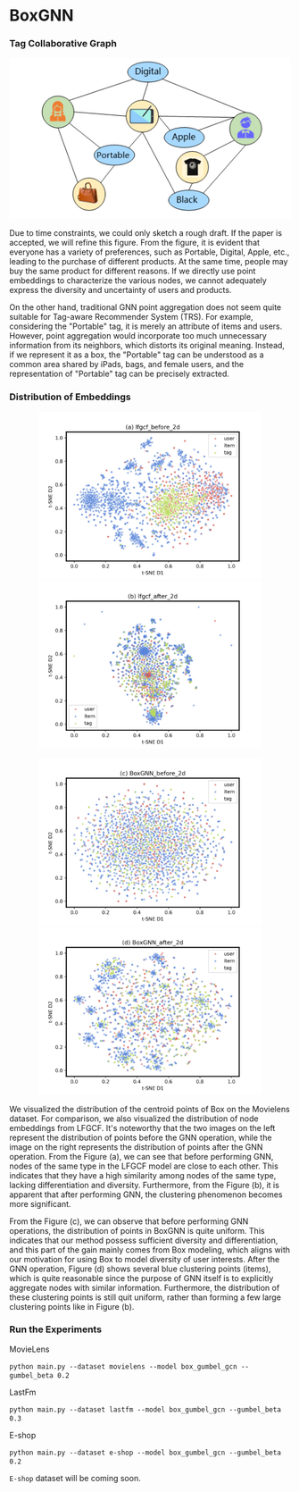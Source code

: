# BoxGNN

### Tag Collaborative Graph
<p align=center>
  <img src="/TCG.png" width=600>
</p>

Due to time constraints, we could only sketch a rough draft. If the paper is accepted, we will refine this figure. From the figure, it is evident that everyone has a variety of preferences, such as Portable, Digital, Apple, etc., leading to the purchase of different products. At the same time, people may buy the same product for different reasons. If we directly use point embeddings to characterize the various nodes, we cannot adequately express the diversity and uncertainty of users and products.

On the other hand, traditional GNN point aggregation does not seem quite suitable for Tag-aware Recommender System (TRS). For example, considering the "Portable" tag, it is merely an attribute of items and users. However, point aggregation would incorporate too much unnecessary information from its neighbors, which distorts its original meaning. Instead, if we represent it as a box, the "Portable" tag can be understood as a common area shared by iPads, bags, and female users, and the representation of "Portable" tag can be precisely extracted.


### Distribution of Embeddings
<p align=center>
  <img src="/lfgcf_before_2d.jpg" width=400>
  <img src="/lfgcf_after_2d.jpg" width=400>
</p>

<p align=center>
  <img src="/BoxGNN_before_2d.jpg" width=400>
  <img src="/BoxGNN_after_2d.jpg" width=400>
</p>
We visualized the distribution of the centroid points of Box on the Movielens dataset. For comparison, we also visualized the distribution of node embeddings from LFGCF. It's noteworthy that the two images on the left represent the distribution of points before the GNN operation, while the image on the right represents the distribution of points after the GNN operation. From the Figure (a), we can see that before performing GNN, nodes of the same type in the LFGCF model are close to each other. This indicates that they have a high similarity among nodes of the same type, lacking differentiation and diversity. Furthermore, from the Figure (b), it is apparent that after performing GNN, the clustering phenomenon becomes more significant.

From the Figure (c), we can observe that before performing GNN operations, the distribution of points in BoxGNN is quite uniform. This indicates that our method possess sufficient diversity and differentiation, and this part of the gain mainly comes from Box modeling, which aligns with our motivation for using Box to model diversity of user interests. After the GNN operation, Figure (d) shows several blue clustering points (items), which is quite reasonable since the purpose of GNN itself is to explicitly aggregate nodes with similar information. Furthermore, the distribution of these clustering points is still quit uniform, rather than forming a few large clustering points like in Figure (b).

### Run the Experiments
MovieLens
```shell
python main.py --dataset movielens --model box_gumbel_gcn --gumbel_beta 0.2
```
LastFm
```shell
python main.py --dataset lastfm --model box_gumbel_gcn --gumbel_beta 0.3
```

E-shop
```shell
python main.py --dataset e-shop --model box_gumbel_gcn --gumbel_beta 0.2
```

`E-shop` dataset will be coming soon.
